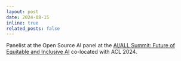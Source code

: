 ```yaml
---
layout: post
date: 2024-08-15
inline: true
related_posts: false
---
```


Panelist at the Open Source AI panel at the [AI/ALL Summit: Future of Equitable and Inclusive AI](https://lu.ma/mxcx5bia) co-located with ACL 2024.
